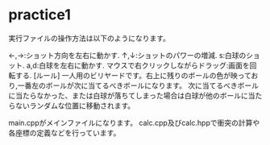 # practice1
実行ファイルの操作方法は以下のようになります。

←,→:ショット方向を左右に動かす.
↑,↓:ショットのパワーの増減.
s:白球のショット.
a,d:白球を左右に動かす.
マウスで右クリックしながらドラッグ:画面を回転する.
[ルール]
一人用のビリヤードです。右上に残りのボールの色が映っており,一番左のボールが次に当てるべきボールになります。
次に当てるべきボールに当たらなかった、または白球が落ちてしまった場合は白球が他のボールに当たらないランダムな位置に移動されます。

main.cppがメインファイルになります。
calc.cpp及びcalc.hppで衝突の計算や各座標の定義などを行っています。

